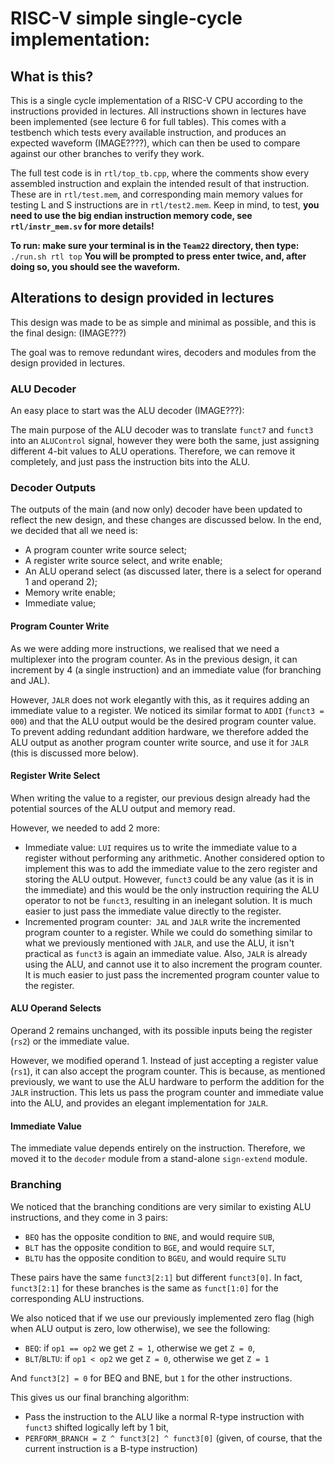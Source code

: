 
# RISC-V simple single-cycle implementation:

  

## What is this?

  

This is a single cycle implementation of a RISC-V CPU according to the instructions provided in lectures. All instructions shown in lectures have been implemented (see lecture 6 for full tables). This comes with a testbench which tests every available instruction, and produces an expected waveform (IMAGE????), which can then be used to compare against our other branches to verify they work.

The full test code is in `rtl/top_tb.cpp`, where the comments show every assembled instruction and explain the intended result of that instruction. These are in `rtl/test.mem`, and corresponding main memory values for testing L and S instructions are in `rtl/test2.mem`. Keep in mind, to test, **you need to use the big endian instruction memory code, see **`rtl/instr_mem.sv`** for more details!**

**To run: make sure your terminal is in the **`Team22`** directory, then type:**
`./run.sh rtl top`
**You will be prompted to press enter twice, and, after doing so, you should see the waveform.**

## Alterations to design provided in lectures

This design was made to be as simple and minimal as possible, and this is the final design: (IMAGE???)

The goal was to remove redundant wires, decoders and modules from the design provided in lectures.

### ALU Decoder

An easy place to start was the ALU decoder (IMAGE???):

The main purpose of the ALU decoder was to translate `funct7` and `funct3` into an `ALUControl` signal, however they were both the same, just assigning different 4-bit values to ALU operations. Therefore, we can remove it completely, and just pass the instruction bits into the ALU.

### Decoder Outputs

The outputs of the main (and now only) decoder have been updated to reflect the new design, and these changes are discussed below. In the end, we decided that all we need is:

- A program counter write source select;
- A register write source select, and write enable;
- An ALU operand select (as discussed later, there is a select for operand 1 and operand 2);
- Memory write enable;
- Immediate value;

#### Program Counter Write

As we were adding more instructions, we realised that we need a multiplexer into the program counter. As in the previous design, it can increment by 4 (a single instruction) and an immediate value (for branching and JAL).

However, `JALR` does not work elegantly with this, as it requires adding an immediate value to a register. We noticed its similar format to `ADDI` (`funct3 = 000`) and that the ALU output would be the desired program counter value. To prevent adding redundant addition hardware, we therefore added the ALU output as another program counter write source, and use it for `JALR` (this is discussed more below).

#### Register Write Select

When writing the value to a register, our previous design already had the potential sources of the ALU output and memory read.

However, we needed to add 2 more:

- Immediate value: `LUI` requires us to write the immediate value to a register without performing any arithmetic. Another considered option to implement this was to add the immediate value to the zero register and storing the ALU output. However, `funct3` could be any value (as it is in the immediate) and this would be the only instruction requiring the ALU operator to not be `funct3`, resulting in an inelegant solution. It is much easier to just pass the immediate value directly to the register.
- Incremented program counter:` JAL` and `JALR` write the incremented program counter to a register. While we could do something similar to what we previously mentioned with `JALR`, and use the ALU, it isn't practical as `funct3` is again an immediate value. Also, `JALR` is already using the ALU, and cannot use it to also increment the program counter. It is much easier to just pass the incremented program counter value to the register.

#### ALU Operand Selects

Operand 2 remains unchanged, with its possible inputs being the register (`rs2`) or the immediate value.

However, we modified operand 1. Instead of just accepting a register value (`rs1`), it can also accept the program counter. This is because, as mentioned previously, we want to use the ALU hardware to perform the addition for the `JALR` instruction. This lets us pass the program counter and immediate value into the ALU, and provides an elegant implementation for `JALR`.

#### Immediate Value

The immediate value depends entirely on the instruction. Therefore,  we moved it to the `decoder` module from a stand-alone `sign-extend` module.

### Branching

We noticed that the branching conditions are very similar to existing ALU instructions, and they come in 3 pairs:

- `BEQ` has the opposite condition to `BNE`, and would require `SUB`,
- `BLT` has the opposite condition to `BGE`, and would require `SLT`,
- `BLTU` has the opposite condition to `BGEU`, and would require `SLTU`

These pairs have the same `funct3[2:1]` but different `funct3[0]`. In fact, `funct3[2:1]` for these branches is the same as `funct[1:0]` for the corresponding ALU instructions.

We also noticed that if we use our previously implemented zero flag (high when ALU output is zero, low otherwise), we see the following:

- `BEQ`: if `op1 == op2` we get `Z = 1`, otherwise we get `Z = 0`,
- `BLT`/`BLTU`: if `op1 < op2` we get `Z = 0`, otherwise we get `Z = 1`

And `funct3[2] = 0` for BEQ and BNE, but `1` for the other instructions.

This gives us our final branching algorithm:

- Pass the instruction to the ALU like a normal R-type instruction with `funct3` shifted logically left by 1 bit,
- `PERFORM_BRANCH = Z ^ funct3[2] ^ funct3[0]` (given, of course, that the current instruction is a B-type instruction)
